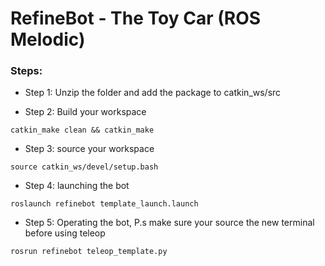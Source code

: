 # RefineBot - The Toy Car (ROS Melodic)

### Steps:
- Step 1:
Unzip the folder and add the package to catkin_ws/src

- Step 2: Build your workspace
```
catkin_make clean && catkin_make
```

- Step 3: source your workspace
```
source catkin_ws/devel/setup.bash
```

- Step 4: launching the bot
```
roslaunch refinebot template_launch.launch
```

- Step 5: Operating the bot, P.s make sure your source the new terminal before using teleop
```
rosrun refinebot teleop_template.py
```
